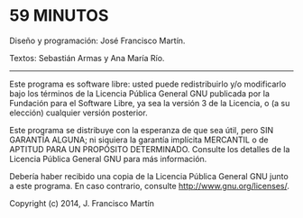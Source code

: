 # 59 MINUTOS

Diseño y programación: José Francisco Martín.

Textos: Sebastián Armas y Ana María Río.

-------

Este programa es software libre: usted puede redistribuirlo y/o 
modificarlo bajo los términos de la Licencia Pública General GNU 
publicada por la Fundación para el Software Libre, ya sea la versión 
3 de la Licencia, o (a su elección) cualquier versión posterior.

Este programa se distribuye con la esperanza de que sea útil, pero 
SIN GARANTÍA ALGUNA; ni siquiera la garantía implícita MERCANTIL o 
de APTITUD PARA UN PROPÓSITO DETERMINADO. Consulte los detalles de 
la Licencia Pública General GNU para más información.

Debería haber recibido una copia de la Licencia Pública General GNU 
junto a este programa. En caso contrario, consulte
<http://www.gnu.org/licenses/>.

Copyright (c) 2014, J. Francisco Martín
